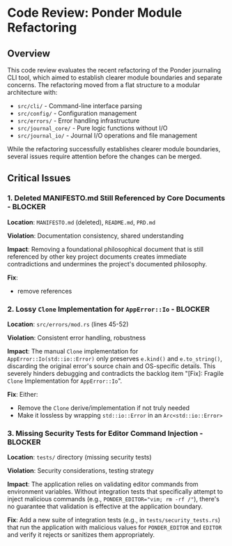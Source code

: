 # Code Review: Ponder Module Refactoring

## Overview

This code review evaluates the recent refactoring of the Ponder journaling CLI tool, which aimed to establish clearer module boundaries and separate concerns. The refactoring moved from a flat structure to a modular architecture with:

- `src/cli/` - Command-line interface parsing
- `src/config/` - Configuration management
- `src/errors/` - Error handling infrastructure
- `src/journal_core/` - Pure logic functions without I/O
- `src/journal_io/` - Journal I/O operations and file management

While the refactoring successfully establishes clearer module boundaries, several issues require attention before the changes can be merged.

## Critical Issues

### 1. Deleted MANIFESTO.md Still Referenced by Core Documents - BLOCKER

**Location**: `MANIFESTO.md` (deleted), `README.md`, `PRD.md`

**Violation**: Documentation consistency, shared understanding

**Impact**: Removing a foundational philosophical document that is still referenced by other key project documents creates immediate contradictions and undermines the project's documented philosophy.

**Fix**:
- remove references

### 2. Lossy `Clone` Implementation for `AppError::Io` - BLOCKER

**Location**: `src/errors/mod.rs` (lines 45-52)

**Violation**: Consistent error handling, robustness

**Impact**: The manual `Clone` implementation for `AppError::Io(std::io::Error)` only preserves `e.kind()` and `e.to_string()`, discarding the original error's source chain and OS-specific details. This severely hinders debugging and contradicts the backlog item "[Fix]: Fragile `Clone` Implementation for `AppError::Io`".

**Fix**: Either:
- Remove the `Clone` derive/implementation if not truly needed
- Make it lossless by wrapping `std::io::Error` in an `Arc<std::io::Error>`

### 3. Missing Security Tests for Editor Command Injection - BLOCKER

**Location**: `tests/` directory (missing security tests)

**Violation**: Security considerations, testing strategy

**Impact**: The application relies on validating editor commands from environment variables. Without integration tests that specifically attempt to inject malicious commands (e.g., `PONDER_EDITOR="vim; rm -rf /"`), there's no guarantee that validation is effective at the application boundary.

**Fix**: Add a new suite of integration tests (e.g., in `tests/security_tests.rs`) that run the application with malicious values for `PONDER_EDITOR` and `EDITOR` and verify it rejects or sanitizes them appropriately.

